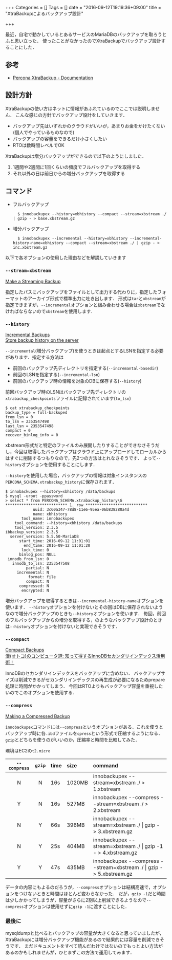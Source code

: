 +++
Categories = []
Tags = []
date = "2016-09-12T19:19:36+09:00"
title = "XtraBackupによるバックアップ設計"

+++

最近，自宅で動かしているとあるサービスのMariaDBのバックアップを取ろうとふと思い立った．
使ったことがなかったのでXtraBackupでバックアップ設計することにした．

<!--more-->

## 参考
* [Percona XtraBackup - Documentation](https://www.percona.com/doc/percona-xtrabackup/2.4/index.html)

## 設計方針
XtraBackupの使い方はネットに情報があふれているのでここでは説明しません．
こんな感じの方針でバックアップ設計をしていきます．

* バックアップ先はいずれかのクラウドがいいが，あまりお金をかけたくない(個人でやっているものなので)
* バックアップの容量をできるだけ小さくしたい
* RTOは数時間レベルでOK

XtraBackupは増分バックアップができるので以下のようにしました．

1. 1週間や2週間に1回くらいの頻度でフルバックアップを取得する
1. それ以外の日は前日からの増分バックアップを取得する

## コマンド

* フルバックアップ

        $ innobackupex --history=xbhistory --compact --stream=xbstream ./ | gzip - > base.xbstream.gz

* 増分バックアップ

        $ innobackupex --incremental --history=xbhistory --incremental-history-name=xbhistory --compact --stream=xbstream ./ | gzip - > inc.xbstream.gz

以下で各オプションの使用した理由などを解説していきます

### `--stream=xbstream`
[Make a Streaming Backup](https://www.percona.com/doc/percona-xtrabackup/2.4/howtos/recipes_ibkx_stream.html)

指定したパスにバックアップをファイルとして出力する代わりに，指定したフォーマットのアーカイブ形式で標準出力に吐き出します．
形式は`tar`と`xbstream`が指定できますが，`--incremental`オプションと組み合わせる場合は`xbstream`でなければならないので`xbstream`を使用します．

### `--history`
[Incremental Backups](https://www.percona.com/doc/percona-xtrabackup/2.4/xtrabackup_bin/incremental_backups.html)  
[Store backup history on the server](https://www.percona.com/doc/percona-xtrabackup/2.4/innobackupex/storing_history.html)

`--incremental`(増分バックアップ)を使うときは起点とするLSNを指定する必要があります．指定する方法は

* 前回のバックアップ先ディレクトリを指定する(`--incremantal-basedir`)
* 前回のLSNを指定する(`--incremental-lsn`)
* 前回のバックアップ時の情報を対象のDBに保存する(`--history`)

前回バックアップ時のLSNはバックアップ先ディレクトリの`xtrabackup_checkpoints`ファイルに記録されています(`to_lsn`)

    $ cat xtrabackup_checkpoints 
    backup_type = full-backuped
    from_lsn = 0
    to_lsn = 2353547498
    last_lsn = 2353547498
    compact = 0
    recover_binlog_info = 0

xbstream形式だと特定のファイルのみ展開したりすることができなさそうだし，今回は取得したバックアップはクラウド上にアップロードしてローカルからはすぐに削除するつもりなので，先2つの方法はとれなさそうです．
よって`--history`オプションを使用することにします．

`--history`を使用した場合，バックアップの情報は対象インスタンスの`PERCONA_SCHEMA.xtrabackup_history`に保存されます．

    $ innobackupex --history=xbhistory /data/backups
    $ mysql -uroot -ppassword
    > select * from PERCONA_SCHEMA.xtrabackup_history\G
    *************************** 1. row ***************************
                uuid: 3c60a347-78d8-11e6-95ea-06b838280a4d
                name: xbhistory
           tool_name: innobackupex
        tool_command: --history=xbhistory /data/backups
        tool_version: 2.3.5
    ibbackup_version: 2.3.5
      server_version: 5.5.50-MariaDB
          start_time: 2016-09-12 11:01:01
            end_time: 2016-09-12 11:01:20
           lock_time: 0
          binlog_pos: NULL
     innodb_from_lsn: 0
       innodb_to_lsn: 2353547508
             partial: N
         incremental: N
              format: file
             compact: N
          compressed: N
           encrypted: N

増分バックアップを取得するときは`--incremental-history-name`オプションを使います．
`--history`オプションを付けないとその回はDBに保存されないようなので増分バックアップのときも`--history`オプションを使います．
毎回，前回のフルバックアップからの増分を取得する，のようなバックアップ設計のときは`--history`オプションを付けないと実現できそうです．

### `--compact`
[Compact Backups](https://www.percona.com/doc/percona-xtrabackup/2.4/innobackupex/compact_backups_innobackupex.html)  
[漢(オトコ)のコンピュータ道: 知って得するInnoDBセカンダリインデックス活用術！](http://nippondanji.blogspot.jp/2010/10/innodb.html)

InnoDBのセカンダリインデックスをバックアップに含めない．
バックアップサイズは削減できるがセカンダリインデックスの再生成が必要になるためprepare処理に時間がかかってしまう．
今回はRTOよりもバックアップ容量を重視したいのでこのオプションを使用する．

### `--compress`
[Making a Compressed Backup](https://www.percona.com/doc/percona-xtrabackup/2.4/howtos/recipes_ibkx_compressed.html)

`innobackupex`コマンドには`--compress`というオプションがある．これを使うとバックアップ時に各`.ibd`ファイルを`qpress`という形式で圧縮するようになる．
`gzip`とどちらを使うのがいいのか，圧縮率と時間を比較してみた．

環境はEC2の`t2.micro`

|`--compress`|`gzip`|time|size|command|
|:--:|:--:|:--|:--|:--|
|N|N|16s|1020MB|innobackupex --stream=xbstream ./ > 1.xbstream|
|Y|N|16s|527MB|innobackupex --compress --stream=xbstream ./ > 2.xbstream|
|N|Y|66s|396MB|innobackupex --stream=xbstream ./ &#124; gzip - > 3.xbstream.gz|
|N|Y|25s|404MB|innobackupex --stream=xbstream ./ &#124; gzip -1 - > 4.xbstream.gz|
|Y|Y|47s|435MB|innobackupex --compress --stream=xbstream ./ &#124; gzip - > 5.xbstream.gz|

データの内容にもよるのだろうが，`--compress`オプションは結構高速で，オプションをつけないときと時間はほとんど変わらなかった．
だが，`gzip -1`だと時間は少しかかってしまうが，容量がさらに2割以上削減できるようなので`--compress`オプションは使用せずに`gzip -1`に渡すことにした．

### 最後に

mysqldumpと比べるとバックアップの容量が大きくなると思っていましたが，XtraBackupには増分バックアップ機能があるので結果的には容量を削減できそうです．
まだドキュメントをすべて読んだわけではないのでもっとよい方法があるのかもしれませんが，ひとまずこの方法で運用してみます．
